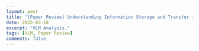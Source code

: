 ```yaml
---
layout: post
title: "[Paper Review] Understanding Information Storage and Transfer in Multi-modal Large Language Models"
date: 2025-03-18
excerpt: "VLM Analysis."
tags: [VLM, Paper Review]
comments: false
---
```


